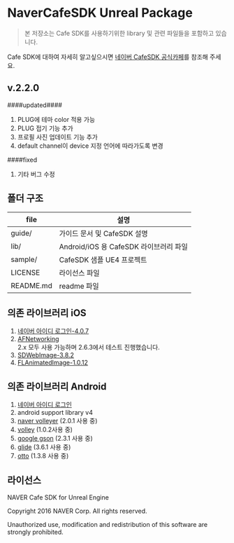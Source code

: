 # NaverCafeSDK Unreal Package

> 본 저장소는 Cafe SDK를 사용하기위한 library 및 관련 파일들을 포함하고 있습니다.

Cafe SDK에 대하여 자세히 알고싶으시면 [네이버 CafeSDK 공식카페](http://cafe.naver.com/navercafesdk)를 참조해 주세요.

v.2.2.0
-------------
####updated####
1. PLUG에 테마 color 적용 가능
2. PLUG 접기 기능 추가
3. 프로필 사진 업데이트 기능 추가
4. default channel이 device 지정 언어에 따라가도록 변경

####fixed
1. 기타 버그 수정


폴더 구조
-------------

file      | 설명 		
---			| ---		
guide/			| 가이드 문서 및 CafeSDK 설명
lib/		 	| Android/iOS 용 CafeSDK 라이브러리 파일
sample/		| CafeSDK 샘플 UE4 프로젝트
LICENSE     | 라이선스 파일
README.md   | readme 파일


의존 라이브러리 iOS
-------------

1. [네이버 아이디 로그인-4.0.7](https://nid.naver.com/devcenter/docs.nhn?menu=IOS)
2. [AFNetworking](https://github.com/AFNetworking/AFNetworking)
<br>2.x 모두 사용 가능하며 2.6.3에서 테스트 진행했습니다.
3. [SDWebImage-3.8.2](https://github.com/rs/SDWebImage)
4. [FLAnimatedImage-1.0.12](https://github.com/Flipboard/FLAnimatedImage)


의존 라이브러리 Android
-------------

1. [네이버 아이디 로그인](https://nid.naver.com/devcenter/docs.nhn?menu=Android)
2. android support library v4
3. [naver volleyer](http://mvnrepository.com/artifact/com.navercorp.volleyextensions/volleyer)   (2.0.1 사용 중)
4. [volley](http://mvnrepository.com/artifact/com.mcxiaoke.volley/library/) (1.0.2사용 중)
5. [google gson](http://mvnrepository.com/artifact/com.google.code.gson/gson)  (2.3.1 사용 중)
6. [glide](http://mvnrepository.com/artifact/com.github.bumptech.glide/glide)  (3.6.1 사용 중)
7. [otto](http://mvnrepository.com/artifact/com.squareup/otto)  (1.3.8 사용 중)

라이선스
-------------
NAVER Cafe SDK for Unreal Engine

Copyright 2016 NAVER Corp. All rights reserved.

Unauthorized use, modification and redistribution of this software are strongly prohibited.

